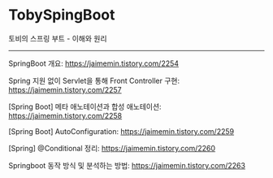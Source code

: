 # TobySpingBoot
토비의 스프링 부트 - 이해와 원리
___

SpringBoot 개요: https://jaimemin.tistory.com/2254

Spring 지원 없이 Servlet을 통해 Front Controller 구현: https://jaimemin.tistory.com/2257

[Spring Boot] 메타 애노테이션과 합성 애노테이션: https://jaimemin.tistory.com/2258

[Spring Boot] AutoConfiguration: https://jaimemin.tistory.com/2259

[Spring] @Conditional 정리: https://jaimemin.tistory.com/2260

Springboot 동작 방식 및 분석하는 방법: https://jaimemin.tistory.com/2263
